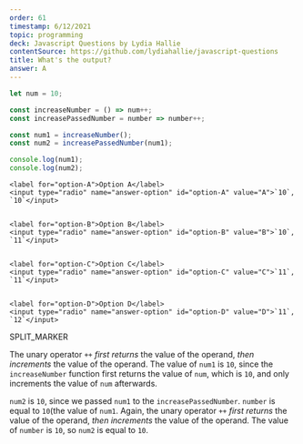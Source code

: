 ```yaml
---
order: 61
timestamp: 6/12/2021
topic: programming
deck: Javascript Questions by Lydia Hallie
contentSource: https://github.com/lydiahallie/javascript-questions
title: What's the output?
answer: A
---
```


  

```javascript
let num = 10;

const increaseNumber = () => num++;
const increasePassedNumber = number => number++;

const num1 = increaseNumber();
const num2 = increasePassedNumber(num1);

console.log(num1);
console.log(num2);
```


    <label for="option-A">Option A</label>
    <input type="radio" name="answer-option" id="option-A" value="A">`10`, `10`</input>
    

    <label for="option-B">Option B</label>
    <input type="radio" name="answer-option" id="option-B" value="B">`10`, `11`</input>
    

    <label for="option-C">Option C</label>
    <input type="radio" name="answer-option" id="option-C" value="C">`11`, `11`</input>
    

    <label for="option-D">Option D</label>
    <input type="radio" name="answer-option" id="option-D" value="D">`11`, `12`</input>
    




SPLIT_MARKER

The unary operator `++` _first returns_ the value of the operand, _then increments_ the value of the operand. The value of `num1` is `10`, since the `increaseNumber` function first returns the value of `num`, which is `10`, and only increments the value of `num` afterwards.

`num2` is `10`, since we passed `num1` to the `increasePassedNumber`. `number` is equal to `10`(the value of `num1`. Again, the unary operator `++` _first returns_ the value of the operand, _then increments_ the value of the operand. The value of `number` is `10`, so `num2` is equal to `10`.



